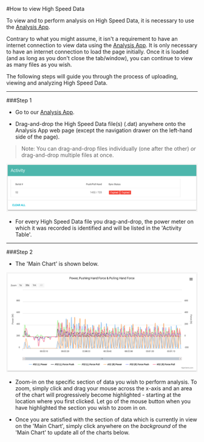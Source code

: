 #How to view High Speed Data

To view and to perform analysis on High Speed Data, it is necessary to use the [Analysis App](/analysis.onegiantleap.co.nz).

Contrary to what you might assume, it isn't a requirement to have an internet connection to view data using the [Analysis App](/analysis.onegiantleap.co.nz). It is only necessary to have an internet connection to load the page initially. Once it is loaded (and as long as you don't close the tab/window), you can continue to view as many files as you wish.

The following steps will guide you through the process of uploading, viewing and analyzing High Speed Data.

---

###Step 1

* Go to our [Analysis App](/analysis.onegiantleap.co.nz).

* Drag-and-drop the High Speed Data file(s) (.dat) anywhere onto the Analysis App web page (except the navigation drawer on the left-hand side of the page).

> Note: You can drag-and-drop files individually (one after the other) _or_ drag-and-drop multiple files at once.

![Activity Table](/assets/analysis-table.png)

* For every High Speed Data file you drag-and-drop, the power meter on which it was recorded is identified and will be listed in the 'Activity Table'.

---

###Step 2

* The 'Main Chart' is shown below.

![Main Chart](/assets/analysis-main-chart.png)

* Zoom-in on the specific section of data you wish to perform analysis. To zoom, simply click and drag your mouse across the x-axis and an area of the chart will progressively become highlighted - starting at the location where you first clicked. Let go of the mouse button when you have highlighted the section you wish to zoom in on.

* Once you are satisfied with the section of data which is currently in view on the 'Main Chart', simply click anywhere on the _background_ of the 'Main Chart' to update all of the charts below.